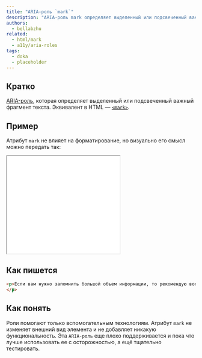 ```yaml
---
title: "ARIA-роль `mark`"
description: "ARIA-роль mark определяет выделенный или подсвеченный важный фрагмент текста"
authors:
  - bellabzhu
related:
  - html/mark
  - a11y/aria-roles
tags:
  - doka
  - placeholder
---
```


## Кратко

[ARIA-роль](/a11y/aria-roles/#ustarevshie-i-nestandartnye-roli), которая определяет выделенный или подсвеченный важный фрагмент текста. Эквивалент в HTML — [`<mark>`](/html/mark/).

## Пример

Атрибут `mark` не влияет на форматирование, но визуально его смысл можно передать так:

<iframe title="Визуальный смысл mark" src="demos" height="260px"></iframe>

## Как пишется

```html
<p>Если вам нужно запомнить большой объем информации, то рекомендую вооружиться маркером и подчеркивать <span role="mark" aria-details="thread-1">важные мысли</span> в каждой главе.
</p>
```

## Как понять

Роли помогают только вспомогательным технологиям. Атрибут `mark` не изменяет внешний вид элемента и не добавляет никакую функциональность. 
Эта `ARIA-роль` еще плохо поддерживается и пока что лучше использовать ее с осторожностью, а ещё тщательно тестировать.
